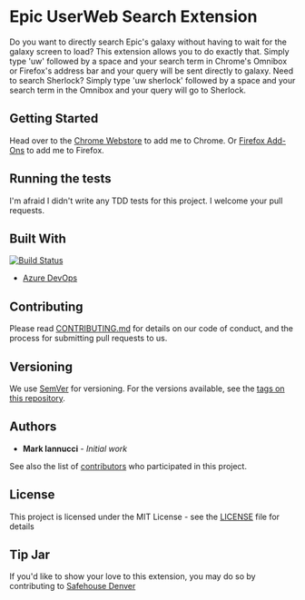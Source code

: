# Epic UserWeb Search Extension

Do you want to directly search Epic's galaxy without having to wait for the galaxy screen to load?  This extension allows you to do exactly that.  Simply type 'uw' followed by a space and your search term in Chrome's Omnibox or Firefox's address bar and your query will be sent directly to galaxy.  Need to search Sherlock?  Simply type 'uw sherlock' followed by a space and your search term in the Omnibox and your query will go to Sherlock. 

## Getting Started

Head over to the [Chrome Webstore](https://chrome.google.com/webstore/detail/epic-userweb-search/ginlmldponabcjidalfoboonnmloeolj) to add me to Chrome.
Or [Firefox Add-Ons](https://addons.mozilla.org/en-US/firefox/addon/epic-userweb-search/) to add me to Firefox.

## Running the tests

I'm afraid I didn't write any TDD tests for this project.  I welcome your pull requests.

## Built With
[![Build Status](https://dev.azure.com/MarkIannucciGitHub/Chrome%20UserWeb%20Search%20Extension/_apis/build/status/MarkIannucci.ChromeUserWebSearchExtension?branchName=master)](https://dev.azure.com/MarkIannucciGitHub/Chrome%20UserWeb%20Search%20Extension/_build/latest?definitionId=1?branchName=master)

* [Azure DevOps](https://dev.azure.com/MarkIannucciGitHub/Chrome%20UserWeb%20Search%20Extension)

## Contributing

Please read [CONTRIBUTING.md](CONTRIBUTING.md) for details on our code of conduct, and the process for submitting pull requests to us.

## Versioning

We use [SemVer](http://semver.org/) for versioning. For the versions available, see the [tags on this repository](https://github.com/MarkIannucci/ChromeUserWebSearchExtension/tags). 

## Authors

* **Mark Iannucci** - *Initial work* 

See also the list of [contributors](https://github.com/MarkIannucci/ChromeUserWebSearchExtension/contributors) who participated in this project.

## License

This project is licensed under the MIT License - see the [LICENSE](LICENSE) file for details

## Tip Jar

If you'd like to show your love to this extension, you may do so by contributing to [Safehouse Denver](https://safehouse-denver.org/get-involved/donate.html)
